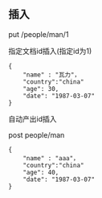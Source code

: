 ## 插入

put  /people/man/1

指定文档id插入(指定id为1)

```
{
	"name" : "瓦力"，
	"country":"china"
	"age": 30,
	"date": "1987-03-07"
}
```

自动产出id插入

post   people/man

```
{
	"name" : "aaa"，
	"country":"china"
	"age": 40,
	"date": "1987-03-07"
}
```

